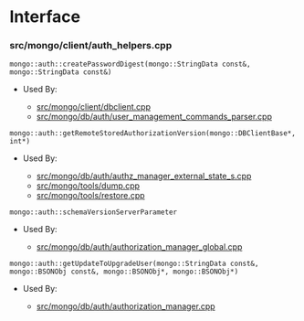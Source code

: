 
# Interface

### src/mongo/client/auth\_helpers.cpp

<div></div>

    mongo::auth::createPasswordDigest(mongo::StringData const&, mongo::StringData const&)

- Used By:

    - [src/mongo/client/dbclient.cpp](../../../cpp\_client\_driver)
    - [src/mongo/db/auth/user\_management\_commands\_parser.cpp](../../../authorization)

<div></div>

    mongo::auth::getRemoteStoredAuthorizationVersion(mongo::DBClientBase*, int*)

- Used By:

    - [src/mongo/db/auth/authz\_manager\_external\_state\_s.cpp](../../../authorization)
    - [src/mongo/tools/dump.cpp](../../../tools)
    - [src/mongo/tools/restore.cpp](../../../tools)

<div></div>

    mongo::auth::schemaVersionServerParameter

- Used By:

    - [src/mongo/db/auth/authorization\_manager\_global.cpp](../../../authorization)

<div></div>

    mongo::auth::getUpdateToUpgradeUser(mongo::StringData const&, mongo::BSONObj const&, mongo::BSONObj*, mongo::BSONObj*)

- Used By:

    - [src/mongo/db/auth/authorization\_manager.cpp](../../../authorization)
